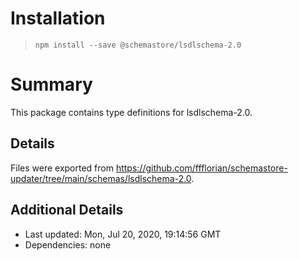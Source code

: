 # Installation
> `npm install --save @schemastore/lsdlschema-2.0`

# Summary
This package contains type definitions for lsdlschema-2.0.

## Details
Files were exported from https://github.com/ffflorian/schemastore-updater/tree/main/schemas/lsdlschema-2.0.

## Additional Details
* Last updated: Mon, Jul 20, 2020, 19:14:56 GMT
* Dependencies: none
